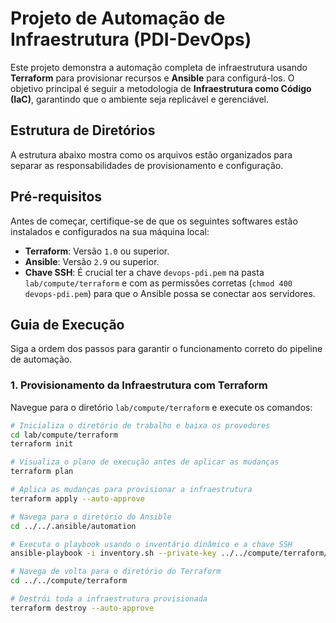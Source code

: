 # Projeto de Automação de Infraestrutura (PDI-DevOps)

Este projeto demonstra a automação completa de infraestrutura usando **Terraform** para provisionar recursos e **Ansible** para configurá-los. O objetivo principal é seguir a metodologia de **Infraestrutura como Código (IaC)**, garantindo que o ambiente seja replicável e gerenciável.

## Estrutura de Diretórios

A estrutura abaixo mostra como os arquivos estão organizados para separar as responsabilidades de provisionamento e configuração.

## Pré-requisitos

Antes de começar, certifique-se de que os seguintes softwares estão instalados e configurados na sua máquina local:

- **Terraform**: Versão `1.0` ou superior.
- **Ansible**: Versão `2.9` ou superior.
- **Chave SSH**: É crucial ter a chave `devops-pdi.pem` na pasta `lab/compute/terraform` e com as permissões corretas (`chmod 400 devops-pdi.pem`) para que o Ansible possa se conectar aos servidores.

## Guia de Execução

Siga a ordem dos passos para garantir o funcionamento correto do pipeline de automação.

### 1. Provisionamento da Infraestrutura com Terraform

Navegue para o diretório `lab/compute/terraform` e execute os comandos:

```bash
# Inicializa o diretório de trabalho e baixa os provedores
cd lab/compute/terraform
terraform init

# Visualiza o plano de execução antes de aplicar as mudanças
terraform plan

# Aplica as mudanças para provisionar a infraestrutura
terraform apply --auto-approve

# Navega para o diretório do Ansible
cd ../../.ansible/automation

# Executa o playbook usando o inventário dinâmico e a chave SSH
ansible-playbook -i inventory.sh --private-key ../../compute/terraform/devops-pdi.pem playbook.yml

# Navega de volta para o diretório do Terraform
cd ../../compute/terraform

# Destrói toda a infraestrutura provisionada
terraform destroy --auto-approve
